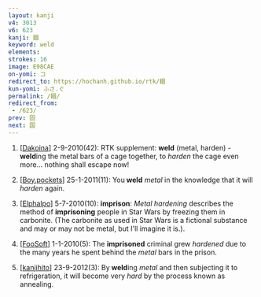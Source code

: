 ```yaml
---
layout: kanji
v4: 3013
v6: 623
kanji: 錮
keyword: weld
elements: 
strokes: 16
image: E98CAE
on-yomi: コ
redirect_to: https://hochanh.github.io/rtk/錮
kun-yomi: ふさ.ぐ
permalink: /錮/
redirect_from:
 - /623/
prev: 固
next: 国
---
```


1) [<a href="http://kanji.koohii.com/profile/Dakoina">Dakoina</a>] 2-9-2010(42): RTK supplement: <strong>weld</strong> (metal, harden) -<strong> weld</strong>ing the metal bars of a cage together, to <em>harden</em> the cage even more... nothing shall escape now!

2) [<a href="http://kanji.koohii.com/profile/Boy.pockets">Boy.pockets</a>] 25-1-2011(11): You<strong> weld</strong> <em>metal</em> in the knowledge that it will <em>harden</em> again.

3) [<a href="http://kanji.koohii.com/profile/Elphalpo">Elphalpo</a>] 5-7-2010(10): <strong>imprison</strong>: <em>Metal hardening</em> describes the method of <strong>imprisoning</strong> people in Star Wars by freezing them in carbonite. (The carbonite as used in Star Wars is a fictional substance and may or may not be metal, but I&#039;ll imagine it is.).

4) [<a href="http://kanji.koohii.com/profile/FooSoft">FooSoft</a>] 1-1-2010(5): The <strong>imprisoned</strong> criminal grew <em>hardened</em> due to the many years he spent behind the <em>metal</em> bars in the prison.

5) [<a href="http://kanji.koohii.com/profile/kanjihito">kanjihito</a>] 23-9-2012(3): By<strong> weld</strong>ing <em>metal</em> and then subjecting it to refrigeration, it will become very <em>hard</em> by the process known as annealing.

